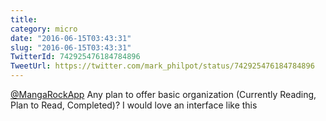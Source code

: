 ```yaml
---
title: 
category: micro
date: "2016-06-15T03:43:31"
slug: "2016-06-15T03:43:31"
TwitterId: 742925476184784896
TweetUrl: https://twitter.com/mark_philpot/status/742925476184784896
---
```


[@MangaRockApp](https://twitter.com/MangaRockApp) Any plan to offer basic
organization (Currently Reading, Plan to Read, Completed)? I would love an
interface like this
